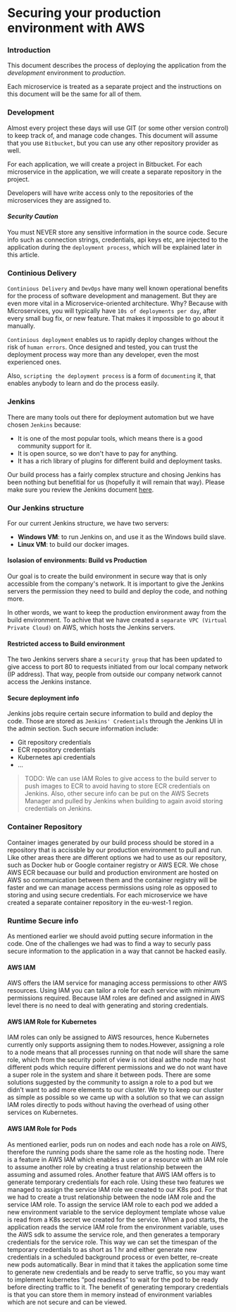 # Securing your production environment with AWS

### Introduction
This document describes the process of deploying the application from the *development* environment to *production*.

Each microservice is treated as a separate project and the instructions on this document will be the same for all of them.

### Development
Almost every project these days will use GIT (or some other version control) to keep track of, and manage code changes. This document will assume that you use `Bitbucket`, but you can use any other repository provider as well.

For each application, we will create a project in Bitbucket. For each microservice in the application, we will create a separate repository in the project.

Developers will have write access only to the repositories of the microservices they are assigned to. 

#### _Security Caution_
You must NEVER store any sensitive information in the source code. Secure info such as connection strings, credentials, api keys etc, are injected to the application during the `deployment process`, which will be explained later in this article. 

### Continious Delivery
`Continious Delivery` and `DevOps` have many well known operational benefits for the process of software development and management. But they are even more vital in a Microservice-oriented architecture. Why? Because with Microservices, you will typically have `10s of deployments per day`, after every small bug fix, or new feature. That makes it impossible to go about it manually.

`Continious deployment` enables us to rapidly deploy changes without the risk of `human errors`. Once designed and tested, you can trust the deployment process way more than any developer, even the most experienced ones.

Also, `scripting the deployment process` is a form of `documenting` it, that enables anybody to learn and do the process easily.

### Jenkins
There are many tools out there for deployment automation but we have chosen `Jenkins` because:

- It is one of the most popular tools, which means there is a good community support for it.
- It is open source, so we don't have to pay for anything.
- It has a rich library of plugins for different build and deployment tasks.

Our build process has a fairly complex structure and chosing Jenkins has been nothing but benefitial for us (hopefully it will remain that way). Please make sure you review the Jenkins document [here](https://github.com/Geeksltd/Olive/blob/master/docs/Microservices/DevOps/Jenkins.md).

### Our Jenkins structure
For our current Jenkins structure, we have two servers:

- **Windows VM**: to run Jenkins on, and use it as the Windows build slave.
- **Linux VM**: to build our docker images.

#### Isolasion of environments: Build vs Production
Our goal is to create the build environment in secure way that is only accessible from the company's network. It is important to give the Jenkins servers the permission they need to build and deploy the code, and nothing more.

In other words, we want to keep the production environment away from the build environment. To achive that we have created a `separate VPC (Virtual Private Cloud)` on AWS, which hosts the Jenkins servers.

#### Restricted access to Build environment
The two Jenkins servers share a `security group` that has been updated to give access to port 80 to requests initiated from our local company network (IP address). That way, people from outside our company network cannot access the Jenkins instance.

#### Secure deployment info
Jenkins jobs require certain secure information to build and deploy the code. Those are stored as `Jenkins' Credentials` through the Jenkins UI in the admin section. Such secure information include:

- Git repository credentials
- ECR repository credentials
- Kubernetes api credentials
- ...

> TODO: We can use IAM Roles to give access to the build server to push images to ECR to avoid having to store ECR credentials on Jenkins. Also, other secure info can be put on the AWS Secrets Manager and pulled by Jenkins when building to again avoid storing credentials on Jenkins.

### Container Repository
Container images generated by our build process should be stored in a repository that is accissble by our production environment to pull and run. Like other areas there are different options we had to use as our repository, such as Docker hub or Google container registry or AWS ECR. We chose AWS ECR becauase our build and production environment are hosted on AWS so communication between them and the container registry will be faster and we can manage access permissions using role as opposed to storing and using secure credentials. 
For each microservice we have created a separate container repository in the eu-west-1 region. 

### Runtime Secure info
As mentioned earlier we should avoid putting secure information in the code. One of the challenges we had was to find a way to securly pass secure information to the application in a way that cannot be hacked easily. 

#### AWS IAM
AWS offers the IAM service for managing access permissions to other AWS resources. Using IAM you can tailor a role for each service with minimum permissions required. Because IAM roles are defined and assigned in AWS level there is no need to deal with generating and storing credentials.

#### AWS IAM Role for Kubernetes
IAM roles can only be assigned to AWS resources, hence Kubernetes currently only supports assigning them to nodes.However, assigning a role to a node means that all processes running on that node will share the same role, which from the security point of view is not ideal asthe node may host different pods which require different permissions and we do not want have a super role in the system and share it between pods.  There are some solutions suggested by the community to assign a role to a pod but we didn’t want to add more elements to our cluster. We try to keep our cluster as simple as possible so we came up with a solution so that we can assign IAM roles directly to pods without having the overhead of using other services on Kubernetes. 

#### AWS IAM Role for Pods
As mentioned earlier, pods run on nodes and each node has a role on AWS, therefore the running pods share the same role as the hosting node. There is a feature in AWS IAM which enables a user or a resource with an IAM role to assume another role by creating a trust relationship between the assuming and assumed roles. Another feature that AWS IAM offers is to generate temporary credentials for each role. Using these two features we managed to assign the service IAM role we created to our K8s pod. For that we had to create a trust relationship between the node IAM role and the service IAM role. To assign the service IAM role to each pod we added a new environment variable to the service deployment template whose value is read from a K8s secret we created for the service. When a pod starts, the application reads the service IAM role from the environment variable, uses the AWS sdk to assume the service role, and then generates a temporary credentials for the service role. This way we can set the timespan of the temporary credentials to as short as 1 hr and either generate new credentials in a scheduled background process or even better, re-create new pods automatically. Bear in mind that it takes the application some time to generate new credentials and be ready to serve traffic, so you may want to implement kubernetes “pod readiness” to wait for the pod to be ready before directing traffic to it.
The benefit of generating temporary credentials is that you can store them in memory instead of environment variables which are not secure and can be viewed.

